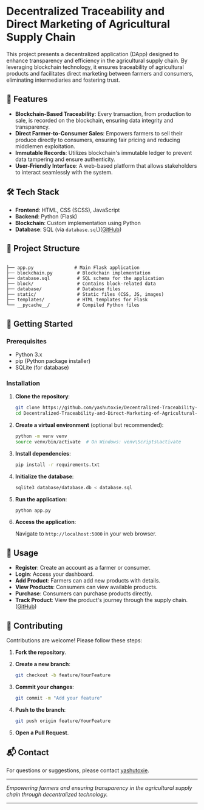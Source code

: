 # Decentralized Traceability and Direct Marketing of Agricultural Supply Chain

This project presents a decentralized application (DApp) designed to enhance transparency and efficiency in the agricultural supply chain. By leveraging blockchain technology, it ensures traceability of agricultural products and facilitates direct marketing between farmers and consumers, eliminating intermediaries and fostering trust.

## 🌾 Features

* **Blockchain-Based Traceability**: Every transaction, from production to sale, is recorded on the blockchain, ensuring data integrity and transparency.
* **Direct Farmer-to-Consumer Sales**: Empowers farmers to sell their produce directly to consumers, ensuring fair pricing and reducing middlemen exploitation.
* **Immutable Records**: Utilizes blockchain's immutable ledger to prevent data tampering and ensure authenticity.
* **User-Friendly Interface**: A web-based platform that allows stakeholders to interact seamlessly with the system.

## 🛠️ Tech Stack

* **Frontend**: HTML, CSS (SCSS), JavaScript
* **Backend**: Python (Flask)
* **Blockchain**: Custom implementation using Python
* **Database**: SQL (via `database.sql`)([GitHub][1])

## 📁 Project Structure

```

├── app.py               # Main Flask application
├── blockchain.py         # Blockchain implementation
├── database.sql          # SQL schema for the application
├── block/                # Contains block-related data
├── database/             # Database files
├── static/               # Static files (CSS, JS, images)
├── templates/            # HTML templates for Flask
└── __pycache__/          # Compiled Python files
```



## 🚀 Getting Started

### Prerequisites

* Python 3.x
* pip (Python package installer)
* SQLite (for database)

### Installation

1. **Clone the repository**:

   ```bash
   git clone https://github.com/yashutoxie/Decentralized-Traceability-and-Direct-Marketing-of-Agricultural-Supplychain.git
   cd Decentralized-Traceability-and-Direct-Marketing-of-Agricultural-Supplychain
   ```



2. **Create a virtual environment** (optional but recommended):

   ```bash
   python -m venv venv
   source venv/bin/activate  # On Windows: venv\Scripts\activate
   ```



3. **Install dependencies**:

   ```bash
   pip install -r requirements.txt
   ```



4. **Initialize the database**:

   ```bash
   sqlite3 database/database.db < database.sql
   ```



5. **Run the application**:

   ```bash
   python app.py
   ```



6. **Access the application**:

   Navigate to `http://localhost:5000` in your web browser.

## 🧪 Usage

* **Register**: Create an account as a farmer or consumer.
* **Login**: Access your dashboard.
* **Add Product**: Farmers can add new products with details.
* **View Products**: Consumers can view available products.
* **Purchase**: Consumers can purchase products directly.
* **Track Product**: View the product's journey through the supply chain.([GitHub][2])

## 🤝 Contributing

Contributions are welcome! Please follow these steps:

1. **Fork the repository**.
2. **Create a new branch**:

   ```bash
   git checkout -b feature/YourFeature
   ```



3. **Commit your changes**:

   ```bash
   git commit -m "Add your feature"
   ```



4. **Push to the branch**:

   ```bash
   git push origin feature/YourFeature
   ```



5. **Open a Pull Request**.

## 📬 Contact

For questions or suggestions, please contact [yashutoxie](https://github.com/yashutoxie).

---

*Empowering farmers and ensuring transparency in the agricultural supply chain through decentralized technology.*

---

[1]: https://github.com/madeshmahadev/Food-Traceability-System-using-Blockchain/blob/master/README.md?utm_source=chatgpt.com "README.md - Food-Traceability-System-using-Blockchain. - GitHub"
[2]: https://github.com/HarshitNagar/0xAgriChain?utm_source=chatgpt.com "Decentralized Application for Agriculture Supply Chain Management"
